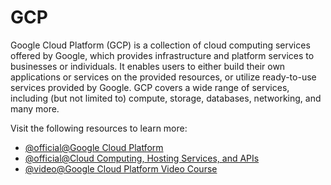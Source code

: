 # GCP

Google Cloud Platform (GCP) is a collection of cloud computing services offered by Google, which provides infrastructure and platform services to businesses or individuals. It enables users to either build their own applications or services on the provided resources, or utilize ready-to-use services provided by Google. GCP covers a wide range of services, including (but not limited to) compute, storage, databases, networking, and many more.

Visit the following resources to learn more:

- [@official@Google Cloud Platform](https://cloud.google.com)
- [@official@Cloud Computing, Hosting Services, and APIs](https://cloud.google.com/gcp)
- [@video@Google Cloud Platform Video Course](https://www.youtube.com/watch?v=fZOz13joN0o)